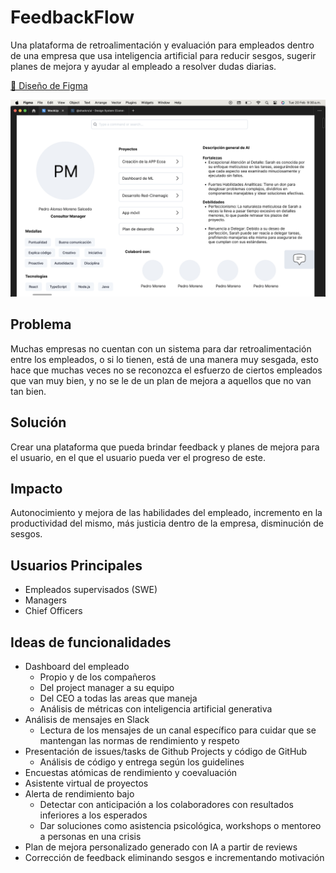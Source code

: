 # FeedbackFlow

Una plataforma de retroalimentación y evaluación para empleados dentro de una empresa que usa inteligencia artificial para reducir sesgos, sugerir planes de mejora y ayudar al empleado a resolver dudas diarias.

[📌 Diseño de Figma](https://www.figma.com/file/klnYbVO4bRceWdcZrKkmZq/MockUp?type=design&node-id=0%3A1&mode=design&t=ZbcneFEULlyu53gy-1)

![Mockup](mockup.png)

## Problema

Muchas empresas no cuentan con un sistema para dar retroalimentación entre los empleados, o si lo tienen, está de una manera muy sesgada, esto hace que muchas veces no se reconozca el esfuerzo de ciertos empleados que van muy bien, y no se le de un plan de mejora a aquellos que no van tan bien.

## Solución

Crear una plataforma que pueda brindar feedback y planes de mejora para el usuario, en el que el usuario pueda ver el progreso de este.

## Impacto

Autonocimiento y mejora de las habilidades del empleado, incremento en la productividad del mismo, más justicia dentro de la empresa, disminución de sesgos.

## Usuarios Principales

- Empleados supervisados (SWE)
- Managers
- Chief Officers

## Ideas de funcionalidades

- Dashboard del empleado
  - Propio y de los compañeros
  - Del project manager a su equipo
  - Del CEO a todas las areas que maneja
  - Análisis de métricas con inteligencia artificial generativa
- Análisis de mensajes en Slack
  - Lectura de los mensajes de un canal específico para cuidar que se mantengan las normas de rendimiento y respeto
- Presentación de issues/tasks de Github Projects y código de GitHub
  - Análisis de código y entrega según los guidelines
- Encuestas atómicas de rendimiento y coevaluación
- Asistente virtual de proyectos
- Alerta de rendimiento bajo
  - Detectar con anticipación a los colaboradores con resultados inferiores a los esperados
  - Dar soluciones como asistencia psicológica, workshops o mentoreo a personas en una crisis
- Plan de mejora personalizado generado con IA a partir de reviews
- Corrección de feedback eliminando sesgos e incrementando motivación

